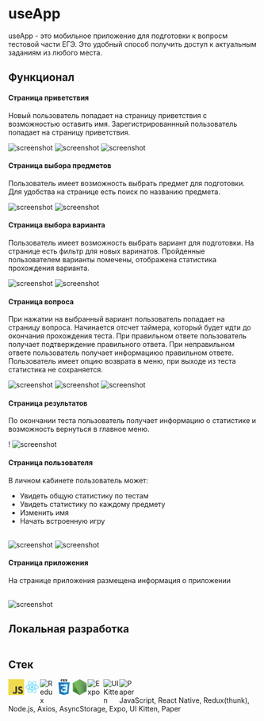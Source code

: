 # useApp

useApp - это  мобильное приложение для подготовки к вопросм тестовой части ЕГЭ. Это удобный способ получить доступ к актуальным заданиям из любого места.

## Функционал

#### Страница приветствия
Новый пользователь попадает на страницу приветствия с возможностью оставить имя.
Зарегистрированнный пользователь попадает на страницу приветствия.
<br>
<div>
<img alt="screenshot" width="200px" src="https://user-images.githubusercontent.com/85294440/205290819-d11d4e4b-0bfa-4cf6-ab24-c70a5597bc9c.PNG"/>
<img alt="screenshot" width="200px" src="https://user-images.githubusercontent.com/85294440/205290878-086fa189-fb6b-4236-8f45-3c3ecc5b3b4c.PNG"/>
<img alt="screenshot" width="200px" src="https://user-images.githubusercontent.com/85294440/205290915-bc15e420-ac70-435a-b8b9-963f5504ea96.PNG"/>
</div>

#### Страница выбора предметов
Пользователь имеет возможность выбрать предмет для подготовки. Для удобства на странице есть поиск по названию предмета.
<br>
<div>
<img alt="screenshot" width="200px" src="https://user-images.githubusercontent.com/85294440/205292827-cf3e868e-5a29-4251-90d3-2280c0060115.PNG"/>
<img alt="screenshot" width="200px" src="https://user-images.githubusercontent.com/85294440/205292858-bb497f6f-d095-402d-ac90-4ede381f6936.PNG"/>
</div>

#### Страница выбора варианта
Пользователь имеет возможность выбрать вариант для подготовки. На странице есть фильтр для новых варинатов. 
Пройденные пользователем варианты помечены, отображена статистика прохождения варианта.
<br>
<div>
<img alt="screenshot" width="200px" src="https://user-images.githubusercontent.com/85294440/205293154-e18dba74-fa42-4654-9f58-e3437e8e58d9.PNG"/>
<img alt="screenshot" width="200px" src="https://user-images.githubusercontent.com/85294440/205293162-ff5fd847-af41-4858-b62c-c229feb62667.PNG"/>
</div>

#### Страница вопроса
При нажатии на выбранный вариант пользователь попадает на страницу вопроса. Начинается отсчет таймера, который будет идти до окончания прохождения теста. 
При правильном ответе пользователь получает подтверждение правильного ответа. При неправильном ответе пользователь получает информациюо правильном ответе. 
Пользователь имеет опцию возврата в меню, при выходе из теста статистика не сохраняется.
<br>
<div>
<img alt="screenshot" width="200px" src="https://user-images.githubusercontent.com/85294440/205293506-544eacdf-bf63-4eca-bc1d-c1f80d82656c.PNG"/>
<img alt="screenshot" width="200px" src="https://user-images.githubusercontent.com/85294440/205293531-881845d3-16b4-4e9c-b733-c1082b563fc5.PNG"/>
<img alt="screenshot" width="200px" src="https://user-images.githubusercontent.com/85294440/205293566-d2d0d5b7-a47f-494c-9443-0d41f179f863.PNG"/>
</div>


#### Страница результатов
По окончании теста пользователь получает информацию о статистике и возможность вернуться в главное меню.
<br>
<div>!
<img alt="screenshot" width="200px" src="https://user-images.githubusercontent.com/85294440/205293944-b1c83224-d5ef-4e37-b1fe-59516cbe98c0.PNG"/>
</div>

#### Страница пользователя
В личном кабинете пользователь может:
- Увидеть общую статистику по тестам
- Увидеть статистику по каждому предмету
- Изменить имя
- Начать встроенную игру
<br>
<div>
<img alt="screenshot" width="200px" src="https://user-images.githubusercontent.com/85294440/205294102-da2aa01c-6c0d-4218-8b92-0e5d8af03dcc.PNG"/>
<img alt="screenshot" width="200px" src="https://user-images.githubusercontent.com/85294440/205294118-598bfb5b-6478-4d03-bfa3-d435138ed242.PNG"/>
</div>

#### Страница приложения
На странице приложения размещена информация о приложении

<br>
<div>
<img alt="screenshot" width="200px" src="https://user-images.githubusercontent.com/85294440/205294132-05c1cf4f-b06b-462f-9c73-9cb463271c69.PNG"/>
</div>


## Локальная разработка

```console

```

## Стек
<img align="left" alt="JavaScript" width="32px" src="https://raw.githubusercontent.com/github/explore/80688e429a7d4ef2fca1e82350fe8e3517d3494d/topics/javascript/javascript.png" />
<img align="left" alt="React" width="32px" src="https://raw.githubusercontent.com/github/explore/80688e429a7d4ef2fca1e82350fe8e3517d3494d/topics/react/react.png" />
<img align="left" alt="Redux"  width="32px" src="https://img.icons8.com/color/48/000000/redux.png"/>
<img align="left" alt="CSS3" width="32px" src="https://raw.githubusercontent.com/github/explore/80688e429a7d4ef2fca1e82350fe8e3517d3494d/topics/css/css.png" />
<img align="left" alt="Node.js" width="32px" src="https://raw.githubusercontent.com/github/explore/80688e429a7d4ef2fca1e82350fe8e3517d3494d/topics/nodejs/nodejs.png" />
<img align="left" alt="Expo" width="32px" src="https://is5-ssl.mzstatic.com/image/thumb/Purple112/v4/23/d2/17/23d217e5-9081-c679-8519-078c79ade7dd/AppIcon-1x_U007emarketing-0-7-0-85-220.png/460x0w.webp"/>
<img align="left" alt="UIKitten" width="32px" src="https://play-lh.googleusercontent.com/i_D8glqLkE-rqKYB6wVvyXJeqrLcY-7D7UadlQeGJHObyg5Ov5rt742Rx-zdfiG4YBoz"/>
<img align="left" alt="Paper" width="32px" src="https://arpitbhalla.gallerycdn.vsassets.io/extensions/arpitbhalla/rnp-snippets/0.0.1/1620141921636/Microsoft.VisualStudio.Services.Icons.Default"/>
<br>
<br>
JavaScript, React Native, Redux(thunk), Node.js, Axios, AsyncStorage, Expo, UI Kitten, Paper

